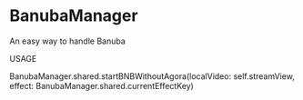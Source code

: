 # BanubaManager
An easy way to handle Banuba

USAGE

BanubaManager.shared.startBNBWithoutAgora(localVideo: self.streamView, effect: BanubaManager.shared.currentEffectKey)
